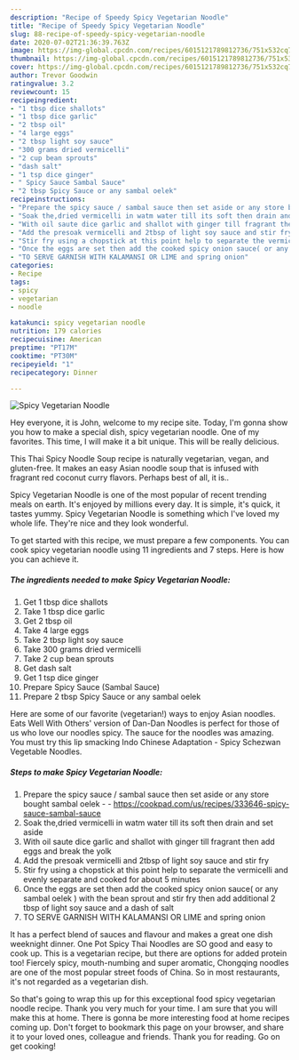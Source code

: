 ```yaml
---
description: "Recipe of Speedy Spicy Vegetarian Noodle"
title: "Recipe of Speedy Spicy Vegetarian Noodle"
slug: 88-recipe-of-speedy-spicy-vegetarian-noodle
date: 2020-07-02T21:36:39.763Z
image: https://img-global.cpcdn.com/recipes/6015121789812736/751x532cq70/spicy-vegetarian-noodle-recipe-main-photo.jpg
thumbnail: https://img-global.cpcdn.com/recipes/6015121789812736/751x532cq70/spicy-vegetarian-noodle-recipe-main-photo.jpg
cover: https://img-global.cpcdn.com/recipes/6015121789812736/751x532cq70/spicy-vegetarian-noodle-recipe-main-photo.jpg
author: Trevor Goodwin
ratingvalue: 3.2
reviewcount: 15
recipeingredient:
- "1 tbsp dice shallots"
- "1 tbsp dice garlic"
- "2 tbsp oil"
- "4 large eggs"
- "2 tbsp light soy sauce"
- "300 grams dried vermicelli"
- "2 cup bean sprouts"
- "dash salt"
- "1 tsp dice ginger"
- " Spicy Sauce Sambal Sauce"
- "2 tbsp Spicy Sauce or any sambal oelek"
recipeinstructions:
- "Prepare the spicy sauce / sambal sauce then set aside or any store bought sambal oelek  https://cookpad.com/us/recipes/333646-spicy-sauce-sambal-sauce"
- "Soak the,dried vermicelli in watm water till its soft then drain and set aside"
- "With oil saute dice garlic and shallot with ginger till fragrant then add eggs and break the yolk"
- "Add the presoak vermicelli and 2tbsp of light soy sauce and stir fry"
- "Stir fry using a chopstick at this point help to separate the vermicelli and evenly separate and cooked for about 5 minutes"
- "Once the eggs are set then add the cooked spicy onion sauce( or any sambal oelek ) with the bean sprout and stir fry then add additional 2 tbsp of light soy sauce and a dash of salt"
- "TO SERVE GARNISH WITH KALAMANSI OR LIME and spring onion"
categories:
- Recipe
tags:
- spicy
- vegetarian
- noodle

katakunci: spicy vegetarian noodle 
nutrition: 179 calories
recipecuisine: American
preptime: "PT17M"
cooktime: "PT30M"
recipeyield: "1"
recipecategory: Dinner

---
```



![Spicy Vegetarian Noodle](https://img-global.cpcdn.com/recipes/6015121789812736/751x532cq70/spicy-vegetarian-noodle-recipe-main-photo.jpg)

Hey everyone, it is John, welcome to my recipe site. Today, I'm gonna show you how to make a special dish, spicy vegetarian noodle. One of my favorites. This time, I will make it a bit unique. This will be really delicious.

This Thai Spicy Noodle Soup recipe is naturally vegetarian, vegan, and gluten-free. It makes an easy Asian noodle soup that is infused with fragrant red coconut curry flavors. Perhaps best of all, it is..

Spicy Vegetarian Noodle is one of the most popular of recent trending meals on earth. It's enjoyed by millions every day. It is simple, it's quick, it tastes yummy. Spicy Vegetarian Noodle is something which I've loved my whole life. They're nice and they look wonderful.


To get started with this recipe, we must prepare a few components. You can cook spicy vegetarian noodle using 11 ingredients and 7 steps. Here is how you can achieve it.

<!--inarticleads1-->

##### The ingredients needed to make Spicy Vegetarian Noodle:

1. Get 1 tbsp dice shallots
1. Take 1 tbsp dice garlic
1. Get 2 tbsp oil
1. Take 4 large eggs
1. Take 2 tbsp light soy sauce
1. Take 300 grams dried vermicelli
1. Take 2 cup bean sprouts
1. Get dash salt
1. Get 1 tsp dice ginger
1. Prepare  Spicy Sauce (Sambal Sauce)
1. Prepare 2 tbsp Spicy Sauce or any sambal oelek


Here are some of our favorite (vegetarian!) ways to enjoy Asian noodles. Eats Well With Others&#39; version of Dan-Dan Noodles is perfect for those of us who love our noodles spicy. The sauce for the noodles was amazing. You must try this lip smacking Indo Chinese Adaptation - Spicy Schezwan Vegetable Noodles. 

<!--inarticleads2-->

##### Steps to make Spicy Vegetarian Noodle:

1. Prepare the spicy sauce / sambal sauce then set aside or any store bought sambal oelek -  - https://cookpad.com/us/recipes/333646-spicy-sauce-sambal-sauce
1. Soak the,dried vermicelli in watm water till its soft then drain and set aside
1. With oil saute dice garlic and shallot with ginger till fragrant then add eggs and break the yolk
1. Add the presoak vermicelli and 2tbsp of light soy sauce and stir fry
1. Stir fry using a chopstick at this point help to separate the vermicelli and evenly separate and cooked for about 5 minutes
1. Once the eggs are set then add the cooked spicy onion sauce( or any sambal oelek ) with the bean sprout and stir fry then add additional 2 tbsp of light soy sauce and a dash of salt
1. TO SERVE GARNISH WITH KALAMANSI OR LIME and spring onion


It has a perfect blend of sauces and flavour and makes a great one dish weeknight dinner. One Pot Spicy Thai Noodles are SO good and easy to cook up. This is a vegetarian recipe, but there are options for added protein too! Fiercely spicy, mouth-numbing and super aromatic, Chongqing noodles are one of the most popular street foods of China. So in most restaurants, it&#39;s not regarded as a vegetarian dish. 

So that's going to wrap this up for this exceptional food spicy vegetarian noodle recipe. Thank you very much for your time. I am sure that you will make this at home. There is gonna be more interesting food at home recipes coming up. Don't forget to bookmark this page on your browser, and share it to your loved ones, colleague and friends. Thank you for reading. Go on get cooking!
